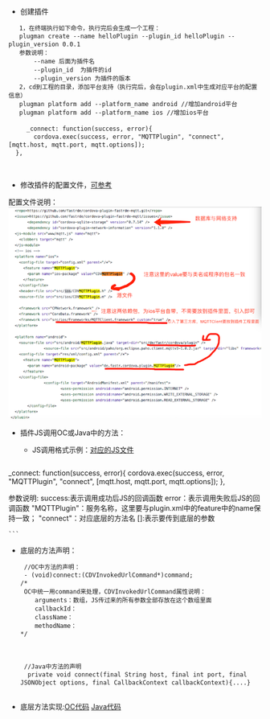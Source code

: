 
### 

* 创建插件

```
   1，在终端执行如下命令，执行完后会生成一个工程：
   plugman create --name helloPlugin --plugin_id helloPlugin --plugin_version 0.0.1
   参数说明：
       --name 后面为插件名
       --plugin_id  为插件的id
       --plugin_version 为插件的版本 
   2，cd到工程的目录，添加平台支持（执行完后，会在plugin.xml中生成对应平台的配置信息）
   plugman platform add --platform_name android //增加android平台
   plugman platform add --platform_name ios //增加ios平台
   
     _connect: function(success, error){
       cordova.exec(success, error, "MQTTPlugin", "connect", [mqtt.host, mqtt.port, mqtt.options]);
  }, 
        
   
```

* 修改插件的配置文件，[可参考](https://github.com/fastrde/cordova-plugin-fastrde-mqtt/blob/master/plugin.xml) 

 配置文件说明：![](img/cordova01.png)
* 插件JS调用OC或Java中的方法：
	* JS调用格式示例：[对应的JS文件](https://github.com/fastrde/cordova-plugin-fastrde-mqtt/blob/master/www/mqtt.js)
	
	```
	
 _connect: function(success, error){
       cordova.exec(success, error, "MQTTPlugin", "connect", [mqtt.host, mqtt.port, mqtt.options]);
  }, 
  
  参数说明:
     success:表示调用成功后JS的回调函数
     error：表示调用失败后JS的回调函数
     "MQTTPlugin"：服务名称，这里要与plugin.xml中的feature中的name保持一致；
     "connect"：对应底层的方法名
     []:表示要传到底层的参数
  
	```
* 底层的方法声明：
  	
   ```
    //OC中方法的声明：
    - (void)connect:(CDVInvokedUrlCommand*)command;
   /*
    OC中统一用command来处理，CDVInvokedUrlCommand属性说明：
       arguments：数组，JS传过来的所有参数全部存放在这个数组里面
       callbackId：
       className：
       methodName：
   */ 
   
    
    
    //Java中方法的声明
     private void connect(final String host, final int port, final JSONObject options, final CallbackContext callbackContext){....}
     
   ```
* 底层方法实现:[OC代码](https://github.com/fastrde/cordova-plugin-fastrde-mqtt/blob/master/src/ios/CDVMQTTPlugin.m) [Java代码](https://github.com/fastrde/cordova-plugin-fastrde-mqtt/blob/master/src/android/MQTTPlugin.java)